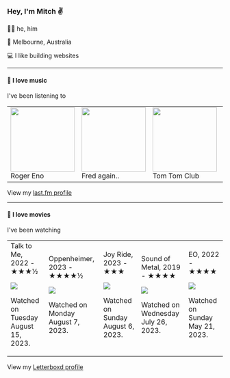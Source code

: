 <article><h3>Hey, I&#x27;m Mitch ✌️</h3><section><p>🙆‍♂️ he, him</p><p>📍 Melbourne, Australia</p><p>💻 I like building websites</p></section><hr/><section><h4>💽 I love music</h4><p>I&#x27;ve been listening to</p><table><tbody><td><img src="https://lastfm.freetls.fastly.net/i/u/174s/a6cc85675493859cd3767066f299d95c.png" height="150px" alt="" role="presentation"/><br/>Roger Eno</td><td><img src="https://lastfm.freetls.fastly.net/i/u/174s/b53fb2972136d3b4807ade225392e246.png" height="150px" alt="" role="presentation"/><br/>Fred again..</td><td><img src="https://lastfm.freetls.fastly.net/i/u/174s/9e1005a5fcf1479ec7691d8543a8fea6.png" height="150px" alt="" role="presentation"/><br/>Tom Tom Club</td><td><img src="https://lastfm.freetls.fastly.net/i/u/174s/ffe1dbb9209ffcd4eb4c540f0feec490.png" height="150px" alt="" role="presentation"/><br/>The Diplomats</td><td><img src="https://lastfm.freetls.fastly.net/i/u/174s/918055ba2eb81528f93a8924dbab88f8.png" height="150px" alt="" role="presentation"/><br/>Brian Eno</td></tbody></table><span>View my <a href="https://www.last.fm/user/mylsb">last.fm profile</a></span></section><hr/><section><h4>📼 I love movies</h4><p>I&#x27;ve been watching</p><table><tbody><td>Talk to Me, 2022 - ★★★½<br/><span> <p><img src="https://a.ltrbxd.com/resized/film-poster/9/0/8/1/4/4/908144-talk-to-me-0-600-0-900-crop.jpg?v=bf6a2b65cc"/></p> <p>Watched on Tuesday August 15, 2023.</p> </span></td><td>Oppenheimer, 2023 - ★★★★½<br/><span> <p><img src="https://a.ltrbxd.com/resized/film-poster/7/8/4/3/2/8/784328-oppenheimer-0-600-0-900-crop.jpg?v=e3c6e7a32c"/></p> <p>Watched on Monday August 7, 2023.</p> </span></td><td>Joy Ride, 2023 - ★★★<br/><span> <p><img src="https://a.ltrbxd.com/resized/film-poster/7/7/8/1/1/7/778117-joy-ride-0-600-0-900-crop.jpg?v=9f76a25e25"/></p> <p>Watched on Sunday August 6, 2023.</p> </span></td><td>Sound of Metal, 2019 - ★★★★<br/><span> <p><img src="https://a.ltrbxd.com/resized/film-poster/4/3/2/0/0/4/432004-sound-of-metal-0-600-0-900-crop.jpg?v=289acd955b"/></p> <p>Watched on Wednesday July 26, 2023.</p> </span></td><td>EO, 2022 - ★★★★<br/><span> <p><img src="https://a.ltrbxd.com/resized/film-poster/7/0/3/9/4/3/703943-eo-0-600-0-900-crop.jpg?v=2604737383"/></p> <p>Watched on Sunday May 21, 2023.</p> </span></td></tbody></table><span>View my <a href="https://letterboxd.com/myslab/">Letterboxd profile</a></span></section></article>
